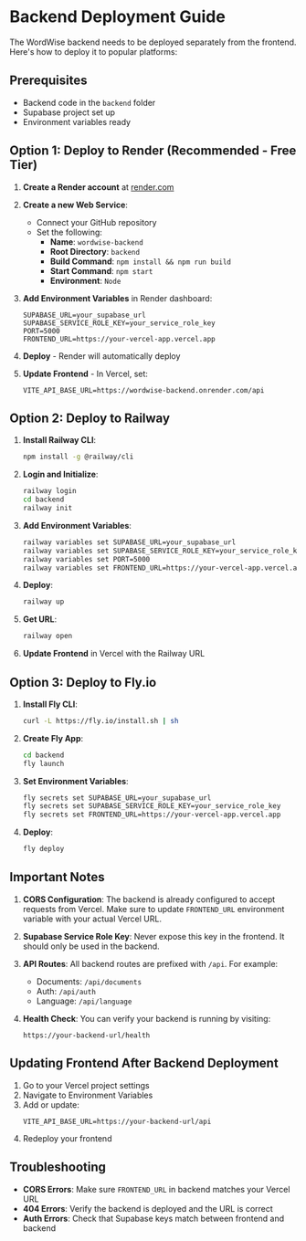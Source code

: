 # Backend Deployment Guide

The WordWise backend needs to be deployed separately from the frontend. Here's how to deploy it to popular platforms:

## Prerequisites
- Backend code in the `backend` folder
- Supabase project set up
- Environment variables ready

## Option 1: Deploy to Render (Recommended - Free Tier)

1. **Create a Render account** at [render.com](https://render.com)

2. **Create a new Web Service**:
   - Connect your GitHub repository
   - Set the following:
     - **Name**: `wordwise-backend`
     - **Root Directory**: `backend`
     - **Build Command**: `npm install && npm run build`
     - **Start Command**: `npm start`
     - **Environment**: `Node`

3. **Add Environment Variables** in Render dashboard:
   ```
   SUPABASE_URL=your_supabase_url
   SUPABASE_SERVICE_ROLE_KEY=your_service_role_key
   PORT=5000
   FRONTEND_URL=https://your-vercel-app.vercel.app
   ```

4. **Deploy** - Render will automatically deploy

5. **Update Frontend** - In Vercel, set:
   ```
   VITE_API_BASE_URL=https://wordwise-backend.onrender.com/api
   ```

## Option 2: Deploy to Railway

1. **Install Railway CLI**:
   ```bash
   npm install -g @railway/cli
   ```

2. **Login and Initialize**:
   ```bash
   railway login
   cd backend
   railway init
   ```

3. **Add Environment Variables**:
   ```bash
   railway variables set SUPABASE_URL=your_supabase_url
   railway variables set SUPABASE_SERVICE_ROLE_KEY=your_service_role_key
   railway variables set PORT=5000
   railway variables set FRONTEND_URL=https://your-vercel-app.vercel.app
   ```

4. **Deploy**:
   ```bash
   railway up
   ```

5. **Get URL**:
   ```bash
   railway open
   ```

6. **Update Frontend** in Vercel with the Railway URL

## Option 3: Deploy to Fly.io

1. **Install Fly CLI**:
   ```bash
   curl -L https://fly.io/install.sh | sh
   ```

2. **Create Fly App**:
   ```bash
   cd backend
   fly launch
   ```

3. **Set Environment Variables**:
   ```bash
   fly secrets set SUPABASE_URL=your_supabase_url
   fly secrets set SUPABASE_SERVICE_ROLE_KEY=your_service_role_key
   fly secrets set FRONTEND_URL=https://your-vercel-app.vercel.app
   ```

4. **Deploy**:
   ```bash
   fly deploy
   ```

## Important Notes

1. **CORS Configuration**: The backend is already configured to accept requests from Vercel. Make sure to update `FRONTEND_URL` environment variable with your actual Vercel URL.

2. **Supabase Service Role Key**: Never expose this key in the frontend. It should only be used in the backend.

3. **API Routes**: All backend routes are prefixed with `/api`. For example:
   - Documents: `/api/documents`
   - Auth: `/api/auth`
   - Language: `/api/language`

4. **Health Check**: You can verify your backend is running by visiting:
   ```
   https://your-backend-url/health
   ```

## Updating Frontend After Backend Deployment

1. Go to your Vercel project settings
2. Navigate to Environment Variables
3. Add or update:
   ```
   VITE_API_BASE_URL=https://your-backend-url/api
   ```
4. Redeploy your frontend

## Troubleshooting

- **CORS Errors**: Make sure `FRONTEND_URL` in backend matches your Vercel URL
- **404 Errors**: Verify the backend is deployed and the URL is correct
- **Auth Errors**: Check that Supabase keys match between frontend and backend 
